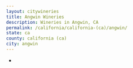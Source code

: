 ```yaml
---
layout: citywineries
title: Angwin Wineries
description: Wineries in Angwin, CA
permalink: /california/california-(ca)/angwin/
state: ca
county: california (ca)
city: angwin
---
```

-
